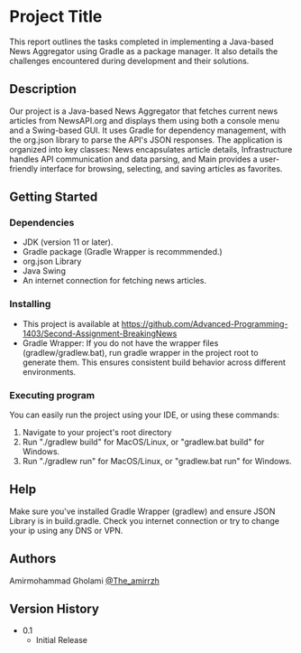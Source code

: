 # Project Title

This report outlines the tasks completed in implementing a Java-based News Aggregator using Gradle as a package manager. It also details the challenges encountered during development and their solutions.


## Description

Our project is a Java-based News Aggregator that fetches current news articles from NewsAPI.org and displays them using both a console menu and a Swing-based GUI. It uses Gradle for dependency management, with the org.json library to parse the API's JSON responses. The application is organized into key classes: News encapsulates article details, Infrastructure handles API communication and data parsing, and Main provides a user-friendly interface for browsing, selecting, and saving articles as favorites.
## Getting Started

### Dependencies

* JDK (version 11 or later).
* Gradle package (Gradle Wrapper is recommmended.)
* org.json Library
* Java Swing
* An internet connection for fetching news articles. 

### Installing

* This project is available at https://github.com/Advanced-Programming-1403/Second-Assignment-BreakingNews
* Gradle Wrapper:
    If you do not have the wrapper files (gradlew/gradlew.bat), run gradle wrapper in the project root to generate them. This ensures consistent build behavior across different environments.

### Executing program

You can easily run the project using your IDE, or using these commands:
1. Navigate to your project's root directory
2. Run "./gradlew build" for MacOS/Linux, or "gradlew.bat build" for Windows.
3. Run "./gradlew run" for MacOS/Linux, or "gradlew.bat run" for Windows.


## Help

Make sure you've installed Gradle Wrapper (gradlew) and ensure JSON Library is in build.gradle.
Check you internet connection or try to change your ip using any DNS or VPN.

## Authors

Amirmohammad Gholami [@The_amirrzh](https://t.me/the_amirrzh)

## Version History

* 0.1
    * Initial Release
